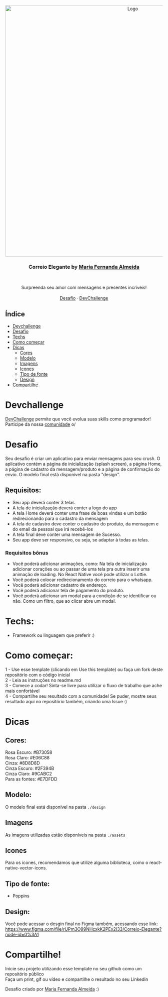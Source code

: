 <br />
<p align="center">
    <img src="https://user-images.githubusercontent.com/50887367/121689015-829c7c80-ca9a-11eb-829c-ba2e508655bf.png" alt="Logo" width="800">

  <h3 align="center">Correio Elegante by <a href="https://www.linkedin.com/in/maria-fernanda-almeida-oliveira-882944187/">Maria Fernanda Almeida</a></h3>
 <br />
  <p align="center">
    Surpreenda seu amor com mensagens e presentes incríveis!
       <br />
    <br />
    <a href="https://github.com/devchallenge-io/one-landing-page">Desafio</a>
    ·
    <a href="https://www.devchallenge.com.br/">DevChallenge</a>
  </p>
</p>

## Índice

* [Devchallenge](#devchallenge) 
* [Desafio](#desafio)
* [Techs](#techs)
* [Como começar](#como-começar)
* [Dicas](#dicas)  
  * [Cores](#cores)
  * [Modelo](#modelo)
  * [Imagens](#imagens)
  * [Icones](#icones)
  * [Tipo de fonte](#tipo-de-fonte)
  * [Design](#design)
* [Compartilhe](#compartilhe)


# Devchallenge
<a href="https://devchallenge.now.sh/"> DevChallenge</a> permite que você evolua suas skills como programador! Participe da nossa <a href="https://discord.gg/yvYXhGj">comunidade</a> o/

# Desafio
Seu desafio é criar um aplicativo para enviar mensagens para seu crush. O aplicativo contém a página de inicialização (splash screen), a página Home, a página de cadastro da mensagem/produto e a página de confirmação do envio. O modelo final está disponível na pasta "design".

## Requisitos:
- Seu app deverá conter 3 telas<br>
- A tela de inicialização deverá conter a logo do app<br>
- A tela Home deverá conter uma frase de boas vindas e um botão redirecionando para o cadastro da mensagem<br>
- A tela de cadastro deve conter o cadastro do produto, da mensagem e do email da pessoal que irá recebê-los<br>
- A tela final deve conter uma mensagem de Sucesso.
- Seu app deve ser responsivo, ou seja, se adaptar à todas as telas.

### Requisitos bônus
- Você poderá adicionar animações, como: Na tela de inicialização adicionar corações ou ao passar de uma tela pra outra inserir uma animação de loading. No React Native você pode utilizar o Lottie.
- Você poderá colocar redirecionamento do correio para o whatsapp.
- Você poderá adicionar cadastro de endereço.
- Você poderá adicionar tela de pagamento do produto.
- Você poderá adicionar um modal para a condição de se identificar ou não. Como um filtro, que ao clicar abre um modal.

# Techs: 
- Framework ou linguagem que preferir :)

# Como começar:
1 - Use esse template (clicando em Use this template) ou faça um fork deste repositório com o código inicial<br>
2 - Leia as instruções no readme.md<br>
3 - Comece a codar! Sinta-se livre para utilizar o fluxo de trabalho que ache mais confortável<br>
4 - Compartilhe seu resultado com a comunidade! Se puder, mostre seus resultado aqui no repositório também, criando uma Issue :)<br>

# Dicas

## Cores:
Rosa Escuro: #B73058<br>
Rosa Claro: #E06C88<br>
Cinza: #8D8D8D<br>
Cinza Escuro: #2F394B<br>
Cinza Claro: #9CABC2<br>
Para as fontes: #E7DFDD

## Modelo:
O modelo final está disponível na pasta `./design`

## Imagens
As imagens utilizadas estão disponíveis na pasta `./assets`

## Icones
Para os ícones, recomendamos que utilize alguma biblioteca, como o react-native-vector-icons.

## Tipo de fonte:
- Poppins

## Design:
Você pode acessar o desgin final no Figma também, acessando esse link: https://www.figma.com/file/rUPm3O99NHcxkK2PEx2I33/Correio-Elegante?node-id=0%3A1

# Compartilhe!
Inicie seu projeto utilizando esse template no seu github como um repositório público<br>
Faça um print, gif ou vídeo e compartilhe o resultado no seu Linkedin<br>

Desafio criado por  <a href="https://www.linkedin.com/in/maria-fernanda-almeida-oliveira-882944187/">Maria Fernanda Almeida</a> :)
